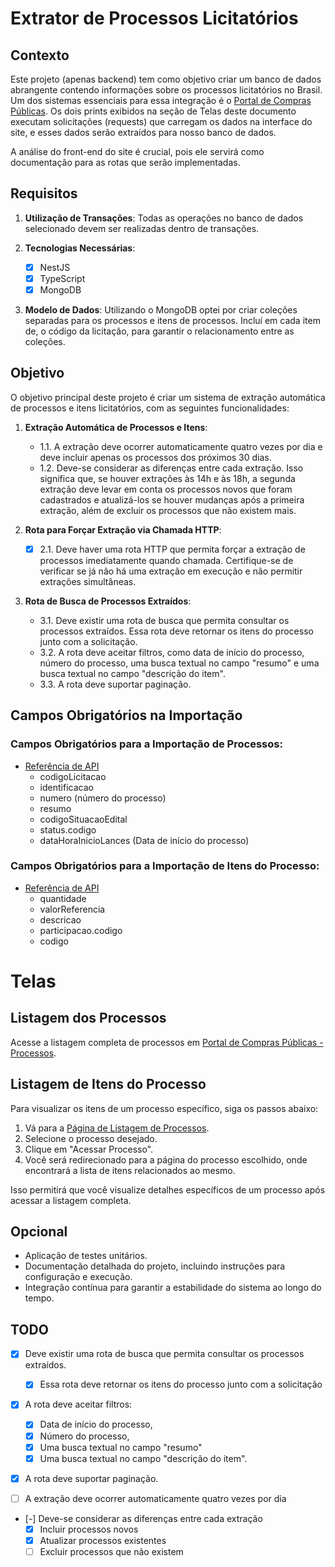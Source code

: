 # Extrator de Processos Licitatórios

## Contexto

Este projeto (apenas backend) tem como objetivo criar um banco de dados abrangente contendo informações sobre os processos licitatórios no Brasil. Um dos sistemas essenciais para essa integração é o [Portal de Compras Públicas](https://www.portaldecompraspublicas.com.br/processos). Os dois prints exibidos na seção de Telas deste documento executam solicitações (requests) que carregam os dados na interface do site, e esses dados serão extraídos para nosso banco de dados.

A análise do front-end do site é crucial, pois ele servirá como documentação para as rotas que serão implementadas.

## Requisitos

1. **Utilização de Transações**: Todas as operações no banco de dados selecionado devem ser realizadas dentro de transações.

2. **Tecnologias Necessárias**:
   - [x] NestJS
   - [x] TypeScript
   - [x] MongoDB

3. **Modelo de Dados**:
   Utilizando o MongoDB optei por criar coleções separadas para os processos e itens de processos. Incluí em cada item de, o código da licitação, para garantir o relacionamento entre as coleções.

## Objetivo

O objetivo principal deste projeto é criar um sistema de extração automática de processos e itens licitatórios, com as seguintes funcionalidades:

1. **Extração Automática de Processos e Itens**:
   - 1.1. A extração deve ocorrer automaticamente quatro vezes por dia e deve incluir apenas os processos dos próximos 30 dias.
   - 1.2. Deve-se considerar as diferenças entre cada extração. Isso significa que, se houver extrações às 14h e às 18h, a segunda extração deve levar em conta os processos novos que foram cadastrados e atualizá-los se houver mudanças após a primeira extração, além de excluir os processos que não existem mais.

2. **Rota para Forçar Extração via Chamada HTTP**:
   - [x] 2.1. Deve haver uma rota HTTP que permita forçar a extração de processos imediatamente quando chamada. Certifique-se de verificar se já não há uma extração em execução e não permitir extrações simultâneas.

3. **Rota de Busca de Processos Extraídos**:
   - 3.1. Deve existir uma rota de busca que permita consultar os processos extraídos. Essa rota deve retornar os itens do processo junto com a solicitação.
   - 3.2. A rota deve aceitar filtros, como data de início do processo, número do processo, uma busca textual no campo "resumo" e uma busca textual no campo "descrição do item".
   - 3.3. A rota deve suportar paginação.

## Campos Obrigatórios na Importação

### Campos Obrigatórios para a Importação de Processos:
- [Referência de API](https://compras.api.portaldecompraspublicas.com.br/v2/licitacao/processos?)
   - codigoLicitacao
   - identificacao
   - numero (número do processo)
   - resumo
   - codigoSituacaoEdital
   - status.codigo
   - dataHoraInicioLances (Data de início do processo)

### Campos Obrigatórios para a Importação de Itens do Processo:
- [Referência de API](https://compras.api.portaldecompraspublicas.com.br/v2/licitacao/252073/itens?filtro=&pagina=1)
   - quantidade
   - valorReferencia
   - descricao
   - participacao.codigo
   - codigo

# Telas

## Listagem dos Processos

Acesse a listagem completa de processos em [Portal de Compras Públicas - Processos](https://www.portaldecompraspublicas.com.br/processos).

## Listagem de Itens do Processo

Para visualizar os itens de um processo específico, siga os passos abaixo:

1. Vá para a [Página de Listagem de Processos](https://www.portaldecompraspublicas.com.br/processos).
2. Selecione o processo desejado.
3. Clique em "Acessar Processo".
4. Você será redirecionado para a página do processo escolhido, onde encontrará a lista de itens relacionados ao mesmo.

Isso permitirá que você visualize detalhes específicos de um processo após acessar a listagem completa.


## Opcional

- Aplicação de testes unitários.
- Documentação detalhada do projeto, incluindo instruções para configuração e execução.
- Integração contínua para garantir a estabilidade do sistema ao longo do tempo.

## TODO
- [x] Deve existir uma rota de busca que permita consultar os processos extraídos.  
  - [x] Essa rota deve retornar os itens do processo junto com a solicitação
- [x] A rota deve aceitar filtros:
  - [x] Data de início do processo, 
  - [x] Número do processo, 
  - [x] Uma busca textual no campo "resumo" 
  - [x] Uma busca textual no campo "descrição do item".
- [x] A rota deve suportar paginação.

- [ ] A extração deve ocorrer automaticamente quatro vezes por dia
- [-] Deve-se considerar as diferenças entre cada extração
  - [x] Incluir processos novos
  - [x] Atualizar processos existentes
  - [ ] Excluir processos que não existem